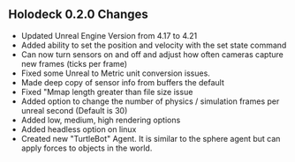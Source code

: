 
## Holodeck 0.2.0 Changes
* Updated Unreal Engine Version from 4.17 to 4.21
* Added ability to set the position and velocity with the set state command
* Can now turn sensors on and off and adjust how often cameras capture new frames (ticks per frame)
* Fixed some Unreal to Metric unit conversion issues. 
* Made deep copy of sensor info from buffers the default
* Fixed "Mmap length greater than file size issue
* Added option to change the number of physics / simulation frames per unreal second (Default is 30)
* Added low, medium, high rendering options
* Added headless option on linux
* Created new "TurtleBot" Agent. It is similar to the sphere agent but can apply forces to objects in the world. 
